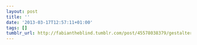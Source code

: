 ```yaml
---
layout: post
title: ''
date: '2013-03-17T12:57:11+01:00'
tags: []
tumblr_url: http://fabiantheblind.tumblr.com/post/45578038379/gestalter-introducing-the-duo-by-duo3d
---
```

